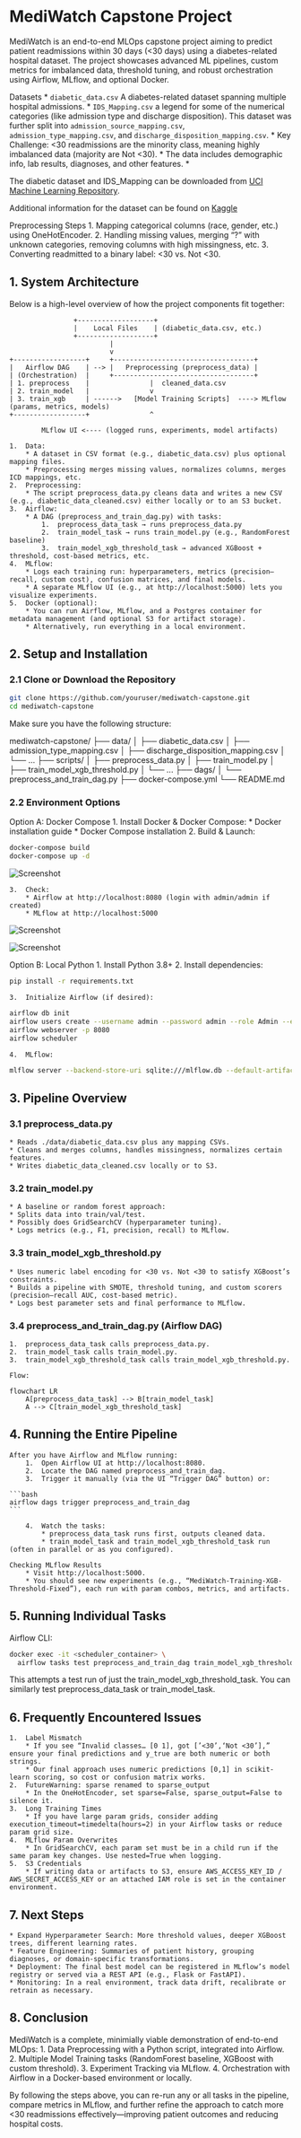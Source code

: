 # MediWatch Capstone Project

MediWatch is an end-to-end MLOps capstone project aiming to predict patient readmissions within 30 days (<30 days) using a diabetes-related hospital dataset. The project showcases advanced ML pipelines, custom metrics for imbalanced data, threshold tuning, and robust orchestration using Airflow, MLflow, and optional Docker.

Datasets
    * `diabetic_data.csv` A diabetes-related dataset spanning multiple hospital admissions.
    * `IDS_Mapping.csv` a legend for some of the numerical categories (like admission type and discharge disposition). This dataset was further split into `admission_source_mapping.csv`, `admission_type_mapping.csv`, and `discharge_disposition_mapping.csv`.
    * Key Challenge: <30 readmissions are the minority class, meaning highly imbalanced data (majority are Not <30).
    * The data includes demographic info, lab results, diagnoses, and other features.
    * 



The diabetic dataset and IDS_Mapping can be downloaded from [UCI Machine Learning Repository](https://archive.ics.uci.edu/dataset/296/diabetes+130-us+hospitals+for+years+1999-2008).

Additional information for the dataset can be found on [Kaggle](https://www.kaggle.com/datasets/brandao/diabetes/data)

Preprocessing Steps
    1.	Mapping categorical columns (race, gender, etc.) using OneHotEncoder.
    2.	Handling missing values, merging “?” with unknown categories, removing columns with high missingness, etc.
    3.	Converting readmitted to a binary label: <30 vs. Not <30.


## 1. System Architecture

Below is a high-level overview of how the project components fit together:

```
                +-------------------+
                |    Local Files    | (diabetic_data.csv, etc.)
                +-------------------+
                         |
                         v
+------------------+     +-----------------------------------+
|   Airflow DAG    | --> |   Preprocessing (preprocess_data) |
| (Orchestration)  |     +-----------------------------------+
| 1. preprocess    |               |  cleaned_data.csv
| 2. train_model   |               v
| 3. train_xgb     | ------>   [Model Training Scripts]  ----> MLflow (params, metrics, models)
+------------------+               ^

        MLflow UI <---- (logged runs, experiments, model artifacts)
```

	1.	Data:
    	* A dataset in CSV format (e.g., diabetic_data.csv) plus optional mapping files.
	    * Preprocessing merges missing values, normalizes columns, merges ICD mappings, etc.
	2.	Preprocessing:
	    * The script preprocess_data.py cleans data and writes a new CSV (e.g., diabetic_data_cleaned.csv) either locally or to an S3 bucket.
	3.	Airflow:
	    * A DAG (preprocess_and_train_dag.py) with tasks:
            1.	preprocess_data_task → runs preprocess_data.py
            2.	train_model_task → runs train_model.py (e.g., RandomForest baseline)
            3.	train_model_xgb_threshold_task → advanced XGBoost + threshold, cost-based metrics, etc.
	4.	MLflow:
        * Logs each training run: hyperparameters, metrics (precision–recall, custom cost), confusion matrices, and final models.
        * A separate MLflow UI (e.g., at http://localhost:5000) lets you visualize experiments.
	5.	Docker (optional):
        * You can run Airflow, MLflow, and a Postgres container for metadata management (and optional S3 for artifact storage).
        * Alternatively, run everything in a local environment.

## 2. Setup and Installation

### 2.1 Clone or Download the Repository

```bash
git clone https://github.com/youruser/mediwatch-capstone.git
cd mediwatch-capstone
```

Make sure you have the following structure:


mediwatch-capstone/
├── data/
│   ├── diabetic_data.csv
│   ├── admission_type_mapping.csv
│   ├── discharge_disposition_mapping.csv
│   └── ...
├── scripts/
│   ├── preprocess_data.py
│   ├── train_model.py
│   ├── train_model_xgb_threshold.py
│   └── ...
├── dags/
│   └── preprocess_and_train_dag.py
├── docker-compose.yml
└── README.md


### 2.2 Environment Options

Option A: Docker Compose
	1.	Install Docker & Docker Compose:
        * Docker installation guide
        * Docker Compose installation
	2.	Build & Launch:
```bash
docker-compose build
docker-compose up -d
```
![Screenshot](images/docker_start.png)

	3.	Check:
        * Airflow at http://localhost:8080 (login with admin/admin if created)
        * MLflow at http://localhost:5000

![Screenshot](images/airflow.png)

![Screenshot](images/mlflow.png)

Option B: Local Python
	1.	Install Python 3.8+
	2.	Install dependencies:
```bash
pip install -r requirements.txt
```

	3.	Initialize Airflow (if desired):

```bash
airflow db init
airflow users create --username admin --password admin --role Admin --email admin@example.com
airflow webserver -p 8080
airflow scheduler
```

	4.	MLflow:

```bash
mlflow server --backend-store-uri sqlite:///mlflow.db --default-artifact-root mlruns --host 0.0.0.0 --port 5000
```
## 3. Pipeline Overview

### 3.1 preprocess_data.py
	* Reads ./data/diabetic_data.csv plus any mapping CSVs.
	* Cleans and merges columns, handles missingness, normalizes certain features.
	* Writes diabetic_data_cleaned.csv locally or to S3.

### 3.2 train_model.py
	* A baseline or random forest approach:
	* Splits data into train/val/test.
	* Possibly does GridSearchCV (hyperparameter tuning).
	* Logs metrics (e.g., F1, precision, recall) to MLflow.

### 3.3 train_model_xgb_threshold.py
	* Uses numeric label encoding for <30 vs. Not <30 to satisfy XGBoost’s constraints.
	* Builds a pipeline with SMOTE, threshold tuning, and custom scorers (precision–recall AUC, cost-based metric).
	* Logs best parameter sets and final performance to MLflow.

### 3.4 preprocess_and_train_dag.py (Airflow DAG)
	1.	preprocess_data_task calls preprocess_data.py.
	2.	train_model_task calls train_model.py.
	3.	train_model_xgb_threshold_task calls train_model_xgb_threshold.py.

    Flow:

    flowchart LR
        A[preprocess_data_task] --> B[train_model_task]
        A --> C[train_model_xgb_threshold_task]

## 4. Running the Entire Pipeline

    After you have Airflow and MLflow running:
        1.	Open Airflow UI at http://localhost:8080.
        2.	Locate the DAG named preprocess_and_train_dag.
        3.	Trigger it manually (via the UI “Trigger DAG” button) or:

    ```bash
    airflow dags trigger preprocess_and_train_dag
    ```

        4.	Watch the tasks:
            * preprocess_data_task runs first, outputs cleaned data.
            * train_model_task and train_model_xgb_threshold_task run (often in parallel or as you configured).

    Checking MLflow Results
        * Visit http://localhost:5000.
        * You should see new experiments (e.g., “MediWatch-Training-XGB-Threshold-Fixed”), each run with param combos, metrics, and artifacts.

## 5. Running Individual Tasks

Airflow CLI:

```bash
docker exec -it <scheduler_container> \
  airflow tasks test preprocess_and_train_dag train_model_xgb_threshold_task 2024-12-25
```

This attempts a test run of just the train_model_xgb_threshold_task.
You can similarly test preprocess_data_task or train_model_task.

## 6. Frequently Encountered Issues
	1.	Label Mismatch
	    * If you see “Invalid classes… [0 1], got [’<30’,‘Not <30’],” ensure your final predictions and y_true are both numeric or both strings.
	    * Our final approach uses numeric predictions [0,1] in scikit-learn scoring, so cost or confusion matrix works.
	2.	FutureWarning: sparse renamed to sparse_output
	    * In the OneHotEncoder, set sparse=False, sparse_output=False to silence it.
	3.	Long Training Times
	    * If you have large param grids, consider adding execution_timeout=timedelta(hours=2) in your Airflow tasks or reduce param grid size.
	4.	MLflow Param Overwrites
	    * In GridSearchCV, each param set must be in a child run if the same param key changes. Use nested=True when logging.
	5.	S3 Credentials
	    * If writing data or artifacts to S3, ensure AWS_ACCESS_KEY_ID / AWS_SECRET_ACCESS_KEY or an attached IAM role is set in the container environment.

## 7. Next Steps
	* Expand Hyperparameter Search: More threshold values, deeper XGBoost trees, different learning rates.
	* Feature Engineering: Summaries of patient history, grouping diagnoses, or domain-specific transformations.
	* Deployment: The final best model can be registered in MLflow’s model registry or served via a REST API (e.g., Flask or FastAPI).
	* Monitoring: In a real environment, track data drift, recalibrate or retrain as necessary.

## 8. Conclusion

MediWatch is a complete, minimially viable demonstration of end-to-end MLOps:
	1.	Data Preprocessing with a Python script, integrated into Airflow.
	2.	Multiple Model Training tasks (RandomForest baseline, XGBoost with custom threshold).
	3.	Experiment Tracking via MLflow.
	4.	Orchestration with Airflow in a Docker-based environment or locally.

By following the steps above, you can re-run any or all tasks in the pipeline, compare metrics in MLflow, and further refine the approach to catch more <30 readmissions effectively—improving patient outcomes and reducing hospital costs.